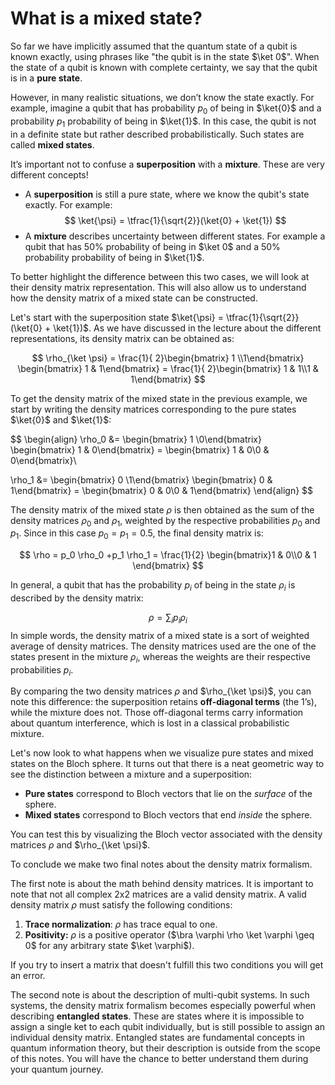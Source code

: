 # What is a mixed state?

So far we have implicitly assumed that the quantum state of a qubit is known exactly, using phrases like "the qubit is in the state $\ket 0$".
When the state of a qubit is known with complete certainty, we say that the qubit is in a **pure state**.

However, in many realistic situations, we don’t know the state exactly. For example, imagine a qubit that has probability $p_0$ of being in $\ket{0}$ and a probability $p_1$ probability of being in $\ket{1}$. In this case, the qubit is not in a definite state but rather described probabilistically. Such states are called **mixed states**.

It’s important not to confuse a **superposition** with a **mixture**. These are very different concepts!
- A **superposition** is still a pure state, where we know the qubit's state exactly. For example:
$$
\ket{\psi} = \tfrac{1}{\sqrt{2}}(\ket{0} + \ket{1})
$$
- A **mixture** describes uncertainty between different states. For example a qubit that has 50% probability of being in $\ket 0$ and a 50% probability  probability of being in $\ket{1}$.

To better highlight the difference between this two cases, we will look at their density matrix representation. This will also allow us to understand how the density matrix of a mixed state can be constructed.

Let's start with the superposition state $\ket{\psi} = \tfrac{1}{\sqrt{2}}(\ket{0} + \ket{1})$. As we have discussed in the lecture about the different representations, its density matrix can be obtained as: 

$$
\rho_{\ket \psi} = \frac{1}{ 2}\begin{bmatrix} 1 \\1\end{bmatrix} \begin{bmatrix} 1 & 1\end{bmatrix} = \frac{1}{ 2}\begin{bmatrix} 1 & 1\\1 & 1\end{bmatrix}
$$

To get the density matrix of the mixed state in the previous example, we start by writing the density matrices corresponding to the pure states $\ket{0}$ and $\ket{1}$:

$$
\begin{align}
\rho_0 &= \begin{bmatrix} 1 \\0\end{bmatrix} \begin{bmatrix} 1 & 0\end{bmatrix} = \begin{bmatrix} 1 & 0\\0 & 0\end{bmatrix}\\

\rho_1 &= \begin{bmatrix} 0 \\1\end{bmatrix} \begin{bmatrix} 0 & 1\end{bmatrix} = \begin{bmatrix} 0 & 0\\0 & 1\end{bmatrix}
\end{align}
$$

The density matrix of the mixed state $\rho$ is then obtained as the sum of the density matrices $\rho_0$ and $\rho_1$, weighted by the respective probabilities $p_0$ and $p_1$. Since in this case $p_0 = p_1 = 0.5$, the final density matrix is:

$$
\rho = p_0 \rho_0 +p_1 \rho_1 = \frac{1}{2} \begin{bmatrix}1 & 0\\0 & 1 \end{bmatrix}
$$

In general, a qubit that has the probability $p_i$ of being in the state $\rho_i$ is described by the density matrix:

$$
\rho = \sum_i p_i \rho_i
$$
In simple words, the density matrix of a mixed state is a sort of weighted average of density matrices. The density matrices used are the one of the states present in the mixture $\rho_i$, whereas the weights are their respective probabilities $p_i$.

By comparing the two density matrices $\rho$ and $\rho_{\ket \psi}$, you can note this difference: the superposition retains **off-diagonal terms** (the $1$’s), while the mixture does not. Those off-diagonal terms carry information about quantum interference, which is lost in a classical probabilistic mixture.

Let's now look to what happens when we visualize pure states and mixed states on the Bloch sphere. It turns out that there is a neat geometric way to see the distinction between a mixture and a superposition:

- **Pure states** correspond to Bloch vectors that lie on the _surface_ of the sphere.
- **Mixed states** correspond to Bloch vectors that end _inside_ the sphere.
   
You can test this by visualizing the Bloch vector associated with the density matrices $\rho$ and $\rho_{\ket \psi}$.

To conclude we make two final notes about the density matrix formalism.

The first note is about the math behind density matrices. It is important to note that not all complex 2x2 matrices are a valid density matrix. A valid density matrix $\rho$ must satisfy the following conditions:

1. **Trace normalization**: $\rho$ has trace equal to one.
2. **Positivity:** $\rho$ is a positive operator ($\bra \varphi \rho \ket \varphi \geq 0$ for any arbitrary state $\ket \varphi$).

If you try to insert a matrix that doesn't fulfill this two conditions you will get an error.

The second note is about the description of multi-qubit systems. In such systems, the density matrix formalism becomes especially powerful when describing **entangled states**.
These are states where it is impossible to assign a single ket to each qubit individually, but is still possible to assign an individual density matrix.
Entangled states are fundamental concepts in quantum information theory, but their description is outside from the scope of this notes. You will have the chance to better understand them during your quantum journey.
